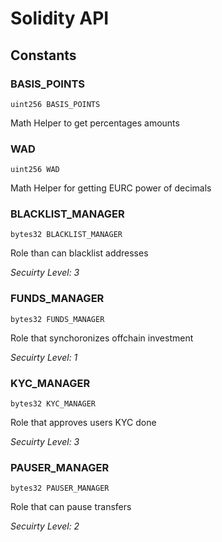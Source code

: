 # Solidity API

## Constants

### BASIS_POINTS

```solidity
uint256 BASIS_POINTS
```

Math Helper to get percentages amounts

### WAD

```solidity
uint256 WAD
```

Math Helper for getting EURC power of decimals

### BLACKLIST_MANAGER

```solidity
bytes32 BLACKLIST_MANAGER
```

Role than can blacklist addresses

_Secuirty Level: 3_

### FUNDS_MANAGER

```solidity
bytes32 FUNDS_MANAGER
```

Role that synchoronizes offchain investment

_Secuirty Level: 1_

### KYC_MANAGER

```solidity
bytes32 KYC_MANAGER
```

Role that approves users KYC done

_Secuirty Level: 3_

### PAUSER_MANAGER

```solidity
bytes32 PAUSER_MANAGER
```

Role that can pause transfers

_Secuirty Level: 2_

